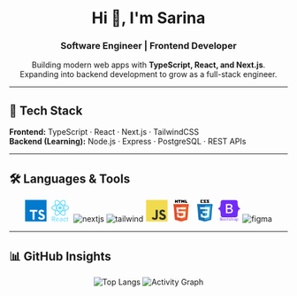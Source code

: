 <h1 align="center">Hi 👋, I'm Sarina</h1>
<h3 align="center">Software Engineer | Frontend Developer</h3>
<p align="center">
  Building modern web apps with <b>TypeScript, React, and Next.js</b>.<br/>
  Expanding into backend development to grow as a full-stack engineer.
</p>

---

## 🚀 Tech Stack  
**Frontend:** TypeScript · React · Next.js · TailwindCSS  
**Backend (Learning):** Node.js · Express · PostgreSQL · REST APIs  

---

## 🛠️ Languages & Tools  
<p align="center">
  <img src="https://raw.githubusercontent.com/devicons/devicon/master/icons/typescript/typescript-original.svg" alt="typescript" width="40" height="40"/> 
  <img src="https://raw.githubusercontent.com/devicons/devicon/master/icons/react/react-original-wordmark.svg" alt="react" width="40" height="40"/> 
  <img src="https://cdn.worldvectorlogo.com/logos/nextjs-2.svg" alt="nextjs" width="40" height="40"/> 
  <img src="https://www.vectorlogo.zone/logos/tailwindcss/tailwindcss-icon.svg" alt="tailwind" width="40" height="40"/> 
  <img src="https://raw.githubusercontent.com/devicons/devicon/master/icons/javascript/javascript-original.svg" alt="javascript" width="40" height="40"/> 
  <img src="https://raw.githubusercontent.com/devicons/devicon/master/icons/html5/html5-original-wordmark.svg" alt="html5" width="40" height="40"/> 
  <img src="https://raw.githubusercontent.com/devicons/devicon/master/icons/css3/css3-original-wordmark.svg" alt="css3" width="40" height="40"/> 
  <img src="https://raw.githubusercontent.com/devicons/devicon/master/icons/bootstrap/bootstrap-plain-wordmark.svg" alt="bootstrap" width="40" height="40"/> 
  <img src="https://www.vectorlogo.zone/logos/figma/figma-icon.svg" alt="figma" width="40" height="40"/> 
</p>

---

## 📊 GitHub Insights  
<p align="center">
  <img src="https://github-readme-stats.vercel.app/api/top-langs/?username=Sarina-R&layout=donut&theme=github_dark&hide_border=true" alt="Top Langs" height="200"/>
  <img src="https://github-readme-activity-graph.vercel.app/graph?username=Sarina-R&theme=github-compact&hide_border=true" alt="Activity Graph" height="200"/>
</p>
